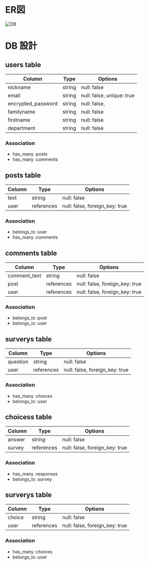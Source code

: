 
# ER図
![DB](https://github.com/ConniConni/joinunion/assets/127648505/afc7cce4-7bf7-4182-a511-4067f286372a)


# DB 設計

## users table

| Column             | Type                | Options                   |
|--------------------|---------------------|---------------------------|
| nickname           | string              | null: false               |
| email              | string              | null: false, unique: true |
| encrypted_password | string              | null: false,              |
| familyname         | string              | null: false               |
| firstname          | string              | null: false               |
| department         | string              | null: false               |

### Association

* has_many :posts
* has_many :comments

## posts table

| Column | Type       | Options                        |
|--------|------------|--------------------------------|
| text   | string     | null: false                    |
| user   | references | null: false, foreign_key: true |

### Association

- belongs_to :user
- has_many :comments

## comments table

| Column       | Type       | Options                        |
|--------------|------------|--------------------------------|
| comment_text | string     | null: false                    |
| post         | references | null: false, foreign_key: true |
| user         | references | null: false, foreign_key: true |

### Association

- belongs_to :post
- belongs_to :user

## surverys table

| Column       | Type       | Options                        |
|--------------|------------|--------------------------------|
| question     | string     | null: false                    |
| user         | references | null: false, foreign_key: true |

### Association

- has_many :choices
- belongs_to :user

## choicess table

| Column       | Type       | Options                        |
|--------------|------------|--------------------------------|
| answer       | string     | null: false                    |
| survey       | references | null: false, foreign_key: true |

### Association

- has_many :responses
- belongs_to :survey

## surverys table

| Column       | Type       | Options                        |
|--------------|------------|--------------------------------|
| choice       | string     | null: false                    |
| user         | references | null: false, foreign_key: true |

### Association

- has_many :choices
- belongs_to :user


